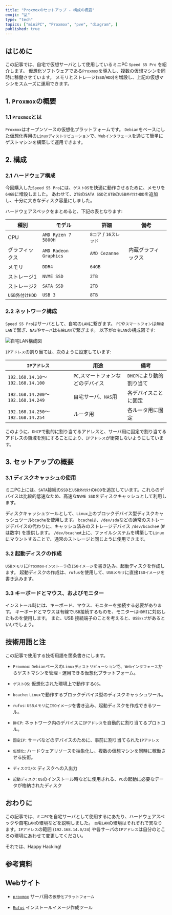 ```yaml
---
title: "Proxmoxのセットアップ - 構成の概要"
emoji: "💻"
type: "tech"
topics: ["miniPC", "Proxmox", "pve", "diagram", ]
published: true
---
```


## はじめに

この記事では、自宅で仮想サーバとして使用しているミニPC `Speed S5 Pro` を紹介します。
仮想化ソフトウェアである`Proxmox`を導入し、複数の仮想マシンを同時に稼働させています。
メモリとストレージ(`SSD`/`HDD`)を増設し、上記の仮想マシンをスムーズに運用できます。

## 1. `Proxmox`の概要

### 1.1 `Proxmox`とは

`Proxmox`はオープンソースの仮想化プラットフォームです。
`Debian`をベースにした仮想化専用の`Linuxディストリビューション`で、`Webインタフェース`を通じて簡単にゲストマシンを構築して運用できます。

## 2. 構成

### 2.1 ハードウェア構成

今回購入した`Speed S5 Pro`には、`ゲストOS`を快適に動作させるために、メモリを`64GB`に増設しました。
あわせて、`2TB`の`SATA SSD`と`8TB`の`USB外付けHDD`を追加し、十分に大きなディスク容量にしました。

ハードウェアスペックをまとめると、下記の表となります:

| 種別 | モデル | 詳細 | 備考 |
| --- | --- | --- | --- |
| CPU | `AMD Ryzen 7 5800H` | `8コア` / `16スレッド` | |
| グラフィックス | `AMD Radeon Graphics` | `AMD Cezanne` | 内蔵グラフィックス |
| メモリ | `DDR4` | `64GB` | |
| ストレージ1 | `NVME SSD` | `2TB` | |
| ストレージ2 | `SATA SSD` | `2TB` | |
| `USB外付けHDD` | `USB 3` | `8TB` | |

### 2.2 ネットワーク構成

`Speed S5 Pro`はサーバとして、自宅の`LAN`に繋ぎます。
`PC`や`スマートフォン`は`無線LAN`で繋ぎ、`NAS`や`サーバ`は`有線LAN`で繋ぎます。
以下が`自宅LAN`の構成図です:

![自宅LAN構成図](https://raw.githubusercontent.com/atsushifx/zenn-cli/e4ea3558b73f896fa71399e0791020f3c01a244b/images/atsushifxs-diagram/house-lan.svg)

`IPアドレス`の割り当ては、次のように設定しています:

| `IPアドレス` | 用途 | 備考 |
| --- | --- | --- |
| `192.168.14.10`～`192.168.14.100` | `PC`,スマートフォンなどのデバイス | `DHCP`により動的割り当て |
| `192.168.14.200`～`192.168.14.249` | 自宅サーバ、`NAS`用 | 各デバイスことに固定 |
| `192.168.14.250`～`192.168.14.254` | ルータ用 | 各ルータ用に固定 |

このように、`DHCP`で動的に割り当てるアドレスと、サーバ用に固定で割り当てるアドレスの領域を別にすることにより、`IPアドレス`が衝突しないようにしています。

## 3. セットアップの概要

### 3.1 ディスクキャッシュの使用

ミニPC上には、`SATA`接続の`SSD`と`USB外付け`の`HDD`を追加しています。これらのデバイスは比較的低速なため、高速な`NVME SSD`をディスクキャッシュとして利用します。

ディスクキャッシュツールとして、`Linux`上のブロックデバイス型ディスクキャッシュツール`bcache`を使用します。
`bcache`は、`/dev/sda`などの通常のストレージデバイスの代わりに、キャッシュ済みのストレージデバイス `/dev/bcache#` (#は数字) を提供します。
`/dev/bcache#`上に、ファイルシステムを構築して`Linux`にマウントすることで、通常のストレージと同じように使用できます。

### 3.2 起動ディスクの作成

`USBメモリ`に`Proxmoxインストーラ`の`ISOイメージ`を書き込み、起動ディスクを作成します。
起動ディスクの作成は、`rufus`を使用して、`USBメモリ`に直接`ISOイメージ`を書き込みます。

### 3.3 キーボードとマウス、およびモニター

インストール時には、キーボード、マウス、モニターを接続する必要があります。
キーボードとマウスは有線で`USB`接続するものを、モニターは`HDMI`に対応したものを使用します。
また、USB 接続端子のことを考えると、`USBハブ`があるといいでしょう。

## 技術用語と注

この記事で使用する技術用語を箇条書きにします。

- `Proxmox`:
  `Debian`ベースの`Linuxディストリビューション`で、`Webインタフェース`からゲストマシンを管理・運用できる仮想化プラットフォーム。

- `ゲストOS`:
  仮想化された環境上で動作する`OS`。

- `bcache`:
  `Linux`で動作するブロックデバイス型のディスクキャッシュツール。

- `rufus`:
  `USBメモリ`に`ISOイメージ`を書き込み、起動ディスクを作成できるツール。

- `DHCP`:
  ネットワーク内のデバイスに`IPアドレス`を自動的に割り当てるプロトコル。

- `固定IP`:
  サーバなどのデバイスのために、事前に割り当てられた`IPアドレス`

- `仮想化`:
  ハードウェアリソースを抽象化し、複数の仮想マシンを同時に稼働させる技術。

- `ディスクI/O`:
  ディスクへの入出力

- `起動ディスク`:
  `OS`のインストール時などに使用される、`PC`の起動に必要なデータが格納されたディスク

## おわりに

この記事では、`ミニPC`を自宅サーバとして使用するにあたり、ハードウェアスペックや自宅`LAN`の環境などを説明しました。
`自宅LAN`の環境はそれぞれで異なります。`IPアドレス`の範囲 (`192.168.14.0/24`) や各サーバの`IPアドレス`は自分のところの環境にあわせて変更してください。

それでは、Happy Hacking!

## 参考資料

## Webサイト

- [`proxmox`](https://www.proxmox.com/)
  サーバ用の`仮想化プラットフォーム`

- [`Rufus`](https://rufus.ie/)
  インストールイメージ作成ツール
